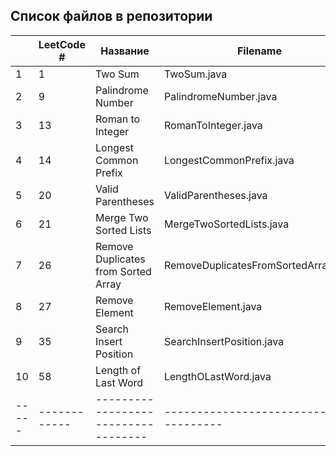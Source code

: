 ## Список файлов в репозитории ##

|     | LeetCode # | Название                            | Filename                             | Level |
|-----|------------|-------------------------------------|--------------------------------------| ------|
| 1   | 1          | Two Sum                             | TwoSum.java                          | Easy  |
| 2   | 9          | Palindrome Number                   | PalindromeNumber.java                | Easy  |
| 3   | 13         | Roman to Integer                    | RomanToInteger.java                  | Easy  |
| 4   | 14         | Longest Common Prefix               | LongestCommonPrefix.java             | Easy  |
| 5   | 20         | Valid Parentheses                   | ValidParentheses.java                | Easy  |
| 6   | 21         | Merge Two Sorted Lists              | MergeTwoSortedLists.java | Easy  |
| 7   | 26         | Remove Duplicates from Sorted Array | RemoveDuplicatesFromSortedArray.java | Easy  |   
| 8   | 27         | Remove Element                      | RemoveElement.java                   | Easy  |  
| 9   | 35         | Search Insert Position              | SearchInsertPosition.java            | Easy  |  
| 10  | 58         | Length of Last Word                 | LengthOLastWord.java                 | Easy  |  
|-----|------------| ----------------------------------- |--------------------------------------| ------|

